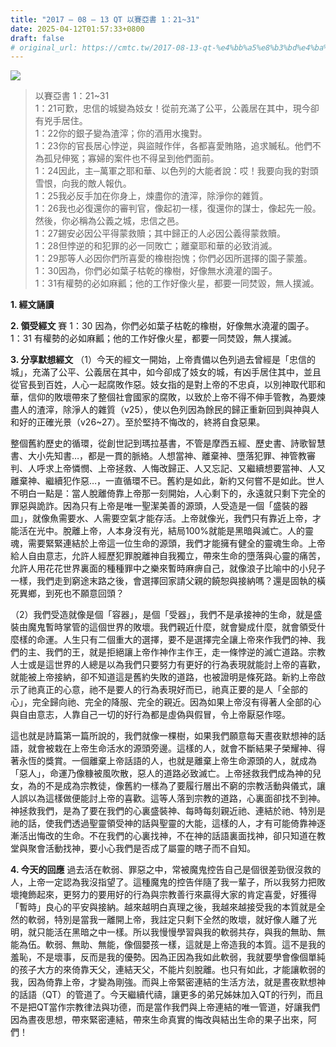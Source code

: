 ```yaml
---
title: "2017 – 08 – 13 QT 以賽亞書 1：21~31"
date: 2025-04-12T01:57:33+0800
draft: false
# original_url: https://cmtc.tw/2017-08-13-qt-%e4%bb%a5%e8%b3%bd%e4%ba%9e%e6%9b%b8-1%ef%bc%9a2131
---
```


![](/images/qt.jpg)
> 以賽亞書 1：21\~31  
> 1：21可歎，忠信的城變為妓女！從前充滿了公平，公義居在其中，現今卻有兇手居住。  
> 1：22你的銀子變為渣滓；你的酒用水攙對。  
> 1：23你的官長居心悖逆，與盜賊作伴，各都喜愛賄賂，追求贓私。他們不為孤兒伸冤；寡婦的案件也不得呈到他們面前。  
> 1：24因此，主─萬軍之耶和華、以色列的大能者說：哎！我要向我的對頭雪恨，向我的敵人報仇。  
> 1：25我必反手加在你身上，煉盡你的渣滓，除淨你的雜質。  
> 1：26我也必復還你的審判官，像起初一樣，復還你的謀士，像起先一般。然後，你必稱為公義之城，忠信之邑。  
> 1：27錫安必因公平得蒙救贖；其中歸正的人必因公義得蒙救贖。  
> 1：28但悖逆的和犯罪的必一同敗亡；離棄耶和華的必致消滅。  
> 1：29那等人必因你們所喜愛的橡樹抱愧；你們必因所選擇的園子蒙羞。  
> 1：30因為，你們必如葉子枯乾的橡樹，好像無水澆灌的園子。  
> 1：31有權勢的必如麻瓤；他的工作好像火星，都要一同焚毀，無人撲滅。

**1. 經文誦讀**

**2. 領受經文**
賽 1：30 因為，你們必如葉子枯乾的橡樹，好像無水澆灌的園子。  
1：31 有權勢的必如麻瓤；他的工作好像火星，都要一同焚毀，無人撲滅。

**3. 分享默想經文**
（1）今天的經文一開始，上帝責備以色列過去曾經是「忠信的城」，充滿了公平、公義居在其中，如今卻成了妓女的城，有凶手居住其中，並且從官長到百姓，人心一起腐敗作惡。妓女指的是對上帝的不忠貞，以別神取代耶和華，信仰的敗壞帶來了整個社會國家的腐敗，以致於上帝不得不伸手管教，為要煉盡人的渣滓，除淨人的雜質（v25），使以色列因為餘民的歸正重新回到與神與人和好的正確光景（v26\~27）。至於堅持不悔改的，終將自食惡果。

整個舊約歷史的循環，從創世記到瑪拉基書，不管是摩西五經、歷史書、詩歌智慧書、大小先知書…，都是一貫的脈絡。人想當神、離棄神、墮落犯罪、神管教審判、人呼求上帝憐憫、上帝拯救、人悔改歸正、人又忘記、又繼續想要當神、人又離棄神、繼續犯作惡…，一直循環不已。舊約是如此，新約又何嘗不是如此。世人不明白一點是：當人脫離倚靠上帝那一刻開始，人心剩下的，永遠就只剩下完全的罪惡與詭詐。因為只有上帝是唯一聖潔美善的源頭，人受造是一個「盛裝的器皿」，就像魚需要水、人需要空氣才能存活。上帝就像光，我們只有靠近上帝，才能活在光中。脫離上帝，人本身沒有光，結局100%就能是黑暗與滅亡。人的靈魂，需要緊緊連結於上帝這一位生命的源頭，我們才能擁有健全的靈魂生命。上帝給人自由意志，允許人經歷犯罪脫離神自我獨立，帶來生命的墮落與心靈的痛苦，允許人用花花世界裏面的種種罪中之樂來暫時麻痹自己，就像浪子比喻中的小兒子一樣，我們走到窮途末路之後，會選擇回家請父親的饒恕與接納嗎？還是固執的橫死異鄉，到死也不願意回頭？

（2）我們受造就像是個「容器」，是個「受器」，我們不是承接神的生命，就是盛裝由魔鬼暫時掌管的這個世界的敗壞。我們親近什麼，就會變成什麼，就會領受什麼樣的命運。人生只有二個重大的選擇，要不是選擇完全讓上帝來作我們的神、我們的主、我們的王，就是拒絕讓上帝作神作主作王，走一條悖逆的滅亡道路。宗教人士或是這世界的人總是以為我們只要努力有更好的行為表現就能討上帝的喜歡，就能被上帝接納，卻不知道這是舊約失敗的道路，也被證明是條死路。新約上帝啟示了祂真正的心意，祂不是要人的行為表現好而已，祂真正要的是人「全部的心」，完全歸向祂、完全的降服、完全的親近。因為如果上帝沒有得著人全部的心與自由意志，人靠自己一切的好行為都是虛偽與假冒，令上帝厭惡作噁。

這也就是詩篇第一篇所說的，我們就像一棵樹，如果我們願意每天晝夜默想神的話語，就會被栽在上帝生命活水的源頭旁邊。這樣的人，就會不斷結果子榮耀神、得著永恆的獎賞。一個離棄上帝話語的人，也就是離棄上帝生命源頭的人，就成為「惡人」，命運乃像糠被風吹散，惡人的道路必致滅亡。上帝拯救我們成為神的兒女，為的不是成為宗教徒，像舊約一樣為了要履行層出不窮的宗教活動與儀式，讓人誤以為這樣做便能討上帝的喜歡。這等人落到宗教的道路，心裏面卻找不到神。神拯救我們，是為了要在我們的心裏盛裝神、每時每刻親近祂、連結於祂、特別是祂的話，使我們透過聖靈領受神的話與聖靈的大能，這樣的人，才有可能倚靠神逐漸活出悔改的生命。不在我們的心裏找神，不在神的話語裏面找神，卻只知道在教堂與聚會活動找神，要小心我們是否成了屬靈的瞎子而不自知。

**4. 今天的回應**
過去活在軟弱、罪惡之中，常被魔鬼控告自己是個很差勁很沒救的人，上帝一定認為我沒指望了。這種魔鬼的控告伴隨了我一輩子，所以我努力把敗壞掩飾起來，更努力的要用好的行為與宗教善行來贏得大家的肯定喜愛，好獲得「暫時」良心的平安與接納。越來越明白真理之後，我越來越接受我的本質就是全然的軟弱，特別是當我一離開上帝，我註定只剩下全然的敗壞，就好像人離了光明，就只能活在黑暗之中一樣。所以我慢慢學習與我的軟弱共存，與我的無助、無能為伍。軟弱、無助、無能，像個嬰孩一樣，這就是上帝造我的本質。這不是我的羞恥，不是壞事，反而是我的優勢。因為正因為我如此軟弱，我就要學會像個單純的孩子大方的來倚靠天父，連結天父，不能片刻脫離。也只有如此，才能讓軟弱的我，因為倚靠上帝，才變為剛強。而與上帝緊密連結的生活方法，就是晝夜默想神的話語（QT）的管道了。今天繼續代禱，讓更多的弟兄姊妹加入QT的行列，而且不是把QT當作宗教律法與功德，而是當作我們與上帝連結的唯一管道，好讓我們因為晝夜思想，帶來緊密連結，帶來生命真實的悔改與結出生命的果子出來，阿們！
